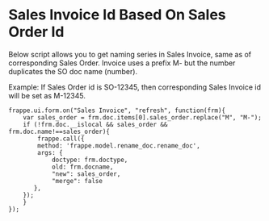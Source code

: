 <!-- add-breadcrumbs -->
# Sales Invoice Id Based On Sales Order Id

Below script allows you to get naming series in Sales Invoice, same as of corresponding Sales Order.
Invoice uses a prefix M- but the number duplicates the SO doc name (number).

Example: If Sales Order id is SO-12345, then corresponding Sales Invoice id will be set as M-12345.

    frappe.ui.form.on("Sales Invoice", "refresh", function(frm){
        var sales_order = frm.doc.items[0].sales_order.replace("M", "M-");
        if (!frm.doc.__islocal && sales_order && frm.doc.name!==sales_order){
            frappe.call({
            method: 'frappe.model.rename_doc.rename_doc',
            args: {
                doctype: frm.doctype,
                old: frm.docname,
                "new": sales_order,
                "merge": false
           },
        });
        }
    });

